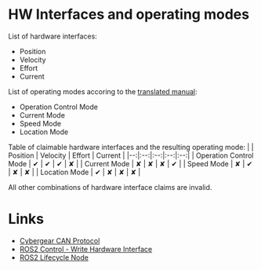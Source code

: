 # HW Interfaces and operating modes
List of hardware interfaces:
- Position
- Velocity
- Effort
- Current

List of operating modes accoring to the [translated manual](https://github.com/belovictor/cybergear-docs/blob/main/instructionmanual/instructionmanual.md):
- Operation Control Mode
- Current Mode
- Speed Mode
- Location Mode

Table of claimable hardware interfaces and the resulting operating mode:
| | Position | Velocity | Effort | Current |
|--:|:--:|:--:|:--:|:--:|
| Operation Control Mode | ✔ | ✔ | ✔ | ✘ |
| Current Mode | ✘ | ✘ | ✘ | ✔ |
| Speed Mode | ✘ | ✔ | ✘ | ✘ |
| Location Mode | ✔ | ✘ | ✘ | ✘ |

All other combinations of hardware interface claims are invalid.

# Links
- [Cybergear CAN Protocol](https://github.com/belovictor/cybergear-docs/blob/main/instructionmanual/instructionmanual.md)
- [ROS2 Control - Write Hardware Interface](http://docs.ros.org/en/rolling/p/hardware_interface/user_docs/writing_new_hardware_component.html)
- [ROS2 Lifecycle Node](https://docs.ros.org/en/ros2_packages/rolling/api/lifecycle/)
